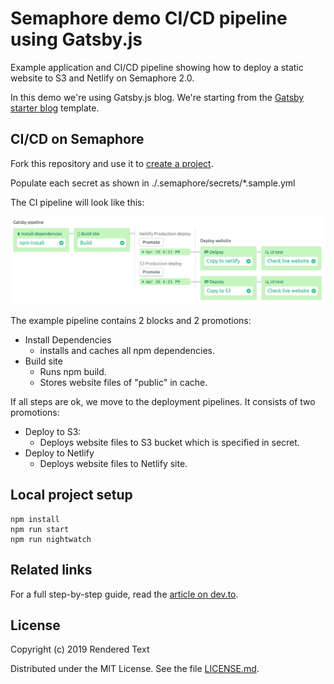 # Semaphore demo CI/CD pipeline using Gatsby.js

Example application and CI/CD pipeline showing how to deploy a static website
to S3 and Netlify on Semaphore 2.0.

In this demo we're using Gatsby.js blog. We're starting from the [Gatsby starter blog](https://github.com/gatsbyjs/gatsby-starter-blog) template.

## CI/CD on Semaphore

Fork this repository and use it to [create a
project](https://docs.semaphoreci.com/article/63-your-first-project).

Populate each secret as shown in ./.semaphore/secrets/*.sample.yml

The CI pipeline will look like this:

![CI pipeline on Semaphore](images/ci-pipeline-gatsby.png)


The example pipeline contains 2 blocks and 2 promotions:

 - Install Dependencies
    - installs and caches all npm dependencies.
 - Build site
    - Runs npm build.
    - Stores website files of "public" in cache.

If all steps are ok, we move to the deployment pipelines. It consists of two promotions:

 - Deploy to S3:
    - Deploys website files to S3 bucket which is specified in secret.
 - Deploy to Netlify
    - Deploys website files to Netlify site.

## Local project setup
```
npm install
npm run start
npm run nightwatch
```
## Related links
For a full step-by-step guide, read the [article on dev.to](https://dev.to/markoa/introduction-to-continuous-integration-and-delivery-with-semaphore-20-3k0m).

## License

Copyright (c) 2019 Rendered Text

Distributed under the MIT License. See the file [LICENSE.md](./LICENSE.md).
